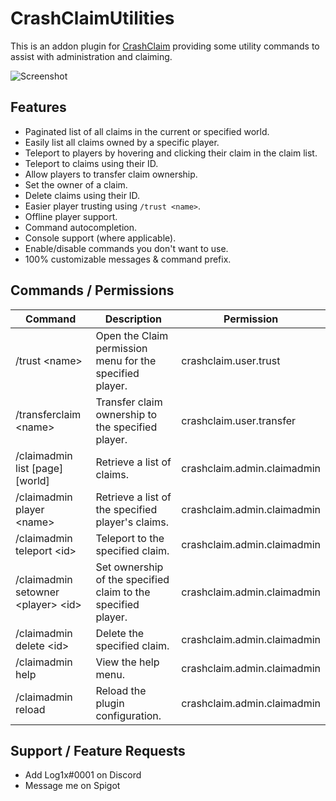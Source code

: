 # CrashClaimUtilities

This is an addon plugin for [CrashClaim](https://www.spigotmc.org/resources/crashclaim-claiming-plugin.94037/) providing some utility commands to assist with administration and claiming.

![Screenshot](https://i.imgur.com/OX1Fwk4.jpg)

## Features

- Paginated list of all claims in the current or specified world.
- Easily list all claims owned by a specific player.
- Teleport to players by hovering and clicking their claim in the claim list.
- Teleport to claims using their ID.
- Allow players to transfer claim ownership.
- Set the owner of a claim.
- Delete claims using their ID.
- Easier player trusting using `/trust <name>`.
- Offline player support.
- Command autocompletion.
- Console support (where applicable).
- Enable/disable commands you don't want to use.
- 100% customizable messages & command prefix.

## Commands / Permissions

| **Command**                            | **Description**                                               | **Permission**              |
|----------------------------------------|---------------------------------------------------------------|-----------------------------|
| /trust \<name\>                        | Open the Claim permission menu for the specified player.      | crashclaim.user.trust       |                                                          |                             |
| /transferclaim \<name\>                | Transfer claim ownership to the specified player.             | crashclaim.user.transfer    |
| /claimadmin list [page] [world]        | Retrieve a list of claims.                                    | crashclaim.admin.claimadmin |
| /claimadmin player \<name\>            | Retrieve a list of the specified player's claims.             | crashclaim.admin.claimadmin |
| /claimadmin teleport \<id\>            | Teleport to the specified claim.                              | crashclaim.admin.claimadmin |
| /claimadmin setowner \<player\> \<id\> | Set ownership of the specified claim to the specified player. | crashclaim.admin.claimadmin |
| /claimadmin delete \<id\>              | Delete the specified claim.                                   | crashclaim.admin.claimadmin |
| /claimadmin help                       | View the help menu.                                           | crashclaim.admin.claimadmin |                          |
| /claimadmin reload                     | Reload the plugin configuration.                              | crashclaim.admin.claimadmin |                    |

## Support / Feature Requests

- Add Log1x#0001 on Discord
- Message me on Spigot
